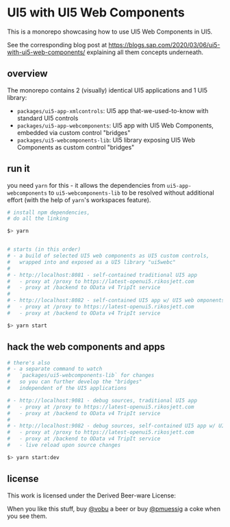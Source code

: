 # UI5 with UI5 Web Components

This is a monorepo showcasing how to use UI5 Web Components in UI5.

See the corresponding blog post at https://blogs.sap.com/2020/03/06/ui5-with-ui5-web-components/ explaining all them concepts underneath.

## overview

The monorepo contains 2 (visually) identical UI5 applications and 1 UI5 library:

-   `packages/ui5-app-xmlcontrols`: UI5 app that-we-used-to-know with standard UI5 controls
-   `packages/ui5-app-webcomponents`: UI5 app with UI5 Web Components, embedded via custom control "bridges"
-   `packages/ui5-webcomponents-lib`: UI5 library exposing UI5 Web Components as custom control "bridges"

## run it

you need `yarn` for this - it allows the dependencies from `ui5-app-webcomponents` to `ui5-webcomponents-lib` to be resolved without additional effort (with the help of `yarn`'s workspaces feature).

```bash
# install npm dependencies,
# do all the linking

$> yarn


# starts (in this order)
# - a build of selected UI5 web components as UI5 custom controls,
#   wrapped into and exposed as a UI5 library "ui5webc"
#
# - http://localhost:8081 - self-contained traditional UI5 app
#   - proxy at /proxy to https://latest-openui5.rikosjett.com
#   - proxy at /backend to OData v4 TripIt service
#
# - http://localhost:8082 - self-contained UI5 app w/ UI5 web omponents
#   - proxy at /proxy to https://latest-openui5.rikosjett.com
#   - proxy at /backend to OData v4 TripIt service

$> yarn start
```

## hack the web components and apps

```bash
# there's also
# - a separate command to watch
#   `packages/ui5-webcomponents-lib` for changes
#   so you can further develop the "bridges"
#   independent of the UI5 applications

# - http://localhost:9081 - debug sources, traditional UI5 app
#   - proxy at /proxy to https://latest-openui5.rikosjett.com
#   - proxy at /backend to OData v4 TripIt service
#
# - http://localhost:9082 - debug sources, self-contained UI5 app w/ UI5 web omponents
#   - proxy at /proxy to https://latest-openui5.rikosjett.com
#   - proxy at /backend to OData v4 TripIt service
#   - live reload upon source changes

$> yarn start:dev
```

## license

This work is licensed under the Derived Beer-ware License:

When you like this stuff, buy [@vobu](https://twitter.com/vobu) a beer or buy [@pmuessig](https://twitter.com/pmuessig) a coke when you see them.
